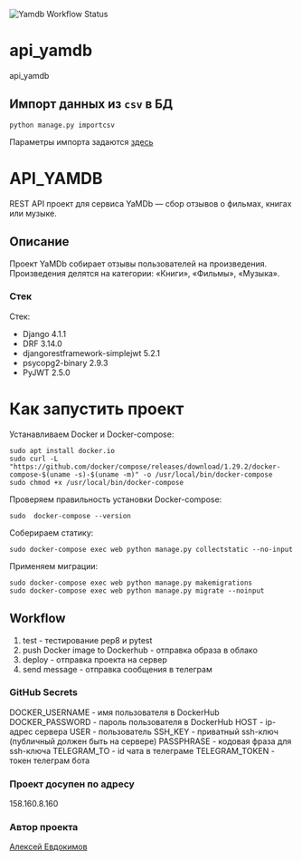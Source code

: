 ![Yamdb Workflow Status](https://github.com/deepxshine/yamdb_final/actions/workflows/yamdb_workflow.yml/badge.svg?branch=master&event=push)
# api_yamdb
api_yamdb

## Импорт данных из `csv` в БД
```
python manage.py importcsv
```

Параметры импорта задаются [здесь](https://github.com/suranovab/api_yamdb/blob/develop/api_yamdb/api_yamdb/management/commands/importcsv.py)


# API_YAMDB
REST API проект для сервиса YaMDb — сбор отзывов о фильмах, книгах или музыке.
## Описание 
Проект YaMDb собирает отзывы пользователей на произведения.
Произведения делятся на категории: «Книги», «Фильмы», «Музыка».
### Стек
Стек:
- Django 4.1.1
- DRF 3.14.0
- djangorestframework-simplejwt 5.2.1
- psycopg2-binary 2.9.3
- PyJWT 2.5.0
# Как запустить проект
Устанавливаем Docker и Docker-compose:
```
sudo apt install docker.io
sudo curl -L "https://github.com/docker/compose/releases/download/1.29.2/docker-compose-$(uname -s)-$(uname -m)" -o /usr/local/bin/docker-compose
sudo chmod +x /usr/local/bin/docker-compose
```
Проверяем правильность установки Docker-compose:
```
sudo  docker-compose --version
```
Соберираем статику:
```
sudo docker-compose exec web python manage.py collectstatic --no-input
```
Применяем миграции:
```
sudo docker-compose exec web python manage.py makemigrations
sudo docker-compose exec web python manage.py migrate --noinput
```
## Workflow
1) test - тестирование pep8 и pytest
2) push Docker image to Dockerhub - отправка образа в облако
3) deploy - отправка проекта на сервер
4) send message - отправка сообщения в телеграм
### GitHub Secrets 
DOCKER_USERNAME - имя пользователя в DockerHub
DOCKER_PASSWORD - пароль пользователя в DockerHub
HOST - ip-адрес сервера
USER - пользователь
SSH_KEY - приватный ssh-ключ (публичный должен быть на сервере)
PASSPHRASE - кодовая фраза для ssh-ключа
TELEGRAM_TO - id чата в телеграме
TELEGRAM_TOKEN - токен телеграм бота

### Проект досупен по адресу 
158.160.8.160
### Автор проекта 
[Алексей Евдокимов](https://github.com/deepxshine)